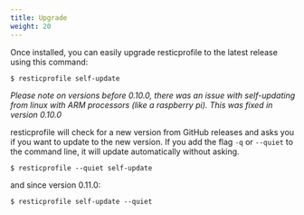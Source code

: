 ```yaml
---
title: Upgrade
weight: 20
---
```


Once installed, you can easily upgrade resticprofile to the latest release using this command:

```shell
$ resticprofile self-update
```

_Please note on versions before 0.10.0, there was an issue with self-updating from linux with ARM processors (like a raspberry pi). This was fixed in version 0.10.0_

resticprofile will check for a new version from GitHub releases and asks you if you want to update to the new version. If you add the flag `-q` or `--quiet` to the command line, it will update automatically without asking.

```shell
$ resticprofile --quiet self-update
```

and since version 0.11.0:

```shell
$ resticprofile self-update --quiet
```

